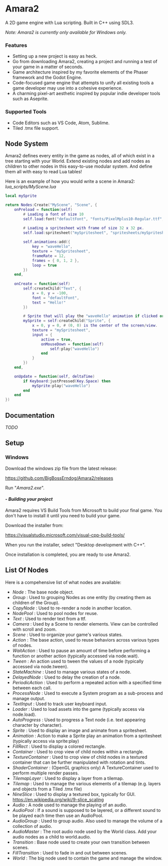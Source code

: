 # Amara2
A 2D game engine with Lua scripting.
Built in C++ using SDL3.

*Note: Amara2 is currently only available for Windows only.*

### Features
- Setting up a new project is easy as heck.
- Go from downloading Amara2, creating a project and running a test of your game in a matter of seconds.
- Game architecture inspired by my favorite elements of the Phaser framework and the Godot Engine.
- Code-focused game engine that attempts to unify all existing tools a game developer may use into a cohesive experience.
- A charming pixel-art aesthetic inspired by popular indie developer tools such as Aseprite.

### Supported Tools
- Code Editors such as VS Code, Atom, Sublime.
- Tiled .tmx file support.

## Node System
Amara2 defines every entity in the game as nodes, all of which exist in a tree starting with your World. Extend existing nodes and add nodes as children to other nodes in this easy-to-use modular system. And define them all with easy to read Lua tables!

Here is an example of how you would write a scene in Amara2:
*lua_scripts/MyScene.lua*
```lua
local mySprite

return Nodes:Create("MyScene", "Scene", {
    onPreload = function(self)
        # Loading a font of size 10
        self.load:font("defaultFont", "fonts/PixelMplus10-Regular.ttf", 10)

        # Loading a spritesheet with frame of size 32 x 32 px.
        self.load:spritesheet("mySpritesheet", "spritesheets/mySpritesheet.png", 32, 32) 
        
        self.animations:add({
            key = "waveHello",
            texture = "mySpritesheet",
            frameRate = 12,
            frames = { 0, 1, 2 },
            loop = true
        })
    end,
    
    onCreate = function(self)
        self:createChild("Text", {
            x = 0, y = -100,
            font = "defaultFont",
            text = "Hello!"
        })

        # Sprite that will play the "waveHello" animation if clicked or the space key is pressed.
        mySprite = self:createChild("Sprite", {
            x = 0, y = 0, # (0, 0) is the center of the screen/view.
            texture = "mySpritesheet",
            input = {
                active = true,
                onMouseDown = function(self)
                    self:play("waveHello")
                end
            }
        })
    end,

    onUpdate = function(self, deltaTime)
        if Keyboard:justPressed(Key.Space) then
            mySprite:play("waveHello")
        end
    end
})
```

## Documentation
*TODO*

## Setup
### Windows
Download the windows zip file from the latest release:

https://github.com/BigBossErndog/Amara2/releases

Run "*Amara2.exe*".

#### - *Building your project*
Amara2 requires VS Build Tools from Microsoft to build your final game.
You don't have to install it until you need to build your game.

Download the installer from:

https://visualstudio.microsoft.com/visual-cpp-build-tools/

When you run the installer, select "Desktop development with C++".

Once installation is completed, you are ready to use Amara2.

## List Of Nodes
Here is a compehensive list of what nodes are available:
- *Node* : The base node object.
- *Group* : Used to grouping Nodes as one entity (by creating them as children of the Group).
- *CopyNode* : Used to re-render a node in another location.
- *NodePool* : Used to pool nodes for reuse.
- *Text* : Used to render text from a ttf.
- *Camera* : Used by a Scene to render elements. View can be controlled with scroll and zoom.
- *Scene* : Used to organize your game's various states.
- *Action* : The base action, used to reuse behaviors across various types of nodes.
- *WaitAction* : Used to pause an amount of time before performing a function or another action (typically accessed via node.wait).
- *Tween* : An action used to tween the values of a node (typically accessed via node.tween).
- *StateMachine* : Used to manage various states of a node.
- *DelayedNode* : Used to delay the creation of a node.
- *PeriodicAction* : Used to perform a repeated action with a specified time between each call.
- *ProcessNode* : Used to execute a System program as a sub-process and manage output.
- *TextInput* : Used to track user keyboard input.
- *Loader* : Used to load assets into the game (typically access via node.load).
- *AutoProgress* : Used to progress a Text node (i.e. text appearing character by character).
- *Sprite* : Used to display an image and animate from a spritesheet.
- *Animation* : Action to make a Sprite play an animation from a spritesheet (typically access via sprite:play)
- *FillRect* : Used to display a colored rectangle.
- *Container* : Used to crop view of child nodes within a rectangle.
- *TextureContainer* : Used to crop view of child nodes in a textured container that can be further manipulated with rotation and tints.
- *ShaderContainer* : (OpenGL graphics only) A TextureContainer used to perform multiple render passes.
- *TilemapLayer* : Used to display a layer from a tilemap.
- *Tilemap* : Used to manage the various elements of a tilemap (e.g. layers and objects from a Tiled .tmx file)
- *NineSlice* : Used to display a textured box, typically for GUI. https://en.wikipedia.org/wiki/9-slice_scaling
- *Audio* : A node used to manage the playing of an audio.
- *AudioPool* : If a sound is supposed to be layered, or a different sound to be played each time then use an AudioPool.
- *AudioGroup* : Used to group audio. Also used to manage the volume of a collection of audio.
- *AudioMaster* : The root audio node used by the World class. Add your audio nodes as a child to world.audio.
- *Transition* : Base node used to create your own transition between scenes.
- *FillTransition* : Used to fade in and out between scenes.
- *World* : The big node used to contain the game and manage the window.

